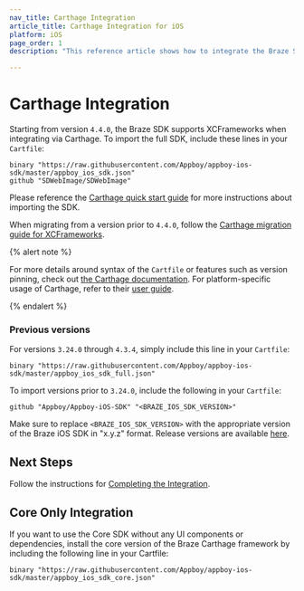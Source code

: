 ```yaml
---
nav_title: Carthage Integration
article_title: Carthage Integration for iOS
platform: iOS
page_order: 1
description: "This reference article shows how to integrate the Braze SDK using Carthage for iOS."

---
```


# Carthage Integration

Starting from version `4.4.0`, the Braze SDK supports XCFrameworks when integrating via Carthage. To import the full SDK, include these lines in your `Cartfile`:
```
binary "https://raw.githubusercontent.com/Appboy/appboy-ios-sdk/master/appboy_ios_sdk.json"
github "SDWebImage/SDWebImage"
```

Please reference the [Carthage quick start guide][1] for more instructions about importing the SDK.

When migrating from a version prior to `4.4.0`, follow the [Carthage migration guide for XCFrameworks][2].

{% alert note %}

For more details around syntax of the `Cartfile` or features such as version pinning, check out <a href="https://github.com/Carthage/Carthage/blob/master/Documentation/Artifacts.md#cartfile">the Carthage documentation</a>. For platform-specific usage of Carthage, refer to their <a href="https://github.com/Carthage/Carthage#if-youre-building-for-ios-tvos-or-watchos">user guide</a>.

{% endalert %}

### Previous versions

For versions `3.24.0` through `4.3.4`, simply include this line in your `Cartfile`:
```
binary "https://raw.githubusercontent.com/Appboy/appboy-ios-sdk/master/appboy_ios_sdk_full.json"
```

To import versions prior to `3.24.0`, include the following in your `Cartfile`:
```
github "Appboy/Appboy-iOS-SDK" "<BRAZE_IOS_SDK_VERSION>"
```

Make sure to replace `<BRAZE_IOS_SDK_VERSION>` with the appropriate version of the Braze iOS SDK in "x.y.z" format. Release versions are available [here][4].

## Next Steps

Follow the instructions for [Completing the Integration][5].

## Core Only Integration
If you want to use the Core SDK without any UI components or dependencies, install the core version of the Braze Carthage framework by including the following line in your Cartfile:

```
binary "https://raw.githubusercontent.com/Appboy/appboy-ios-sdk/master/appboy_ios_sdk_core.json"
```

[1]: https://github.com/Carthage/Carthage#quick-start
[2]: https://github.com/Carthage/Carthage#migrating-a-project-from-framework-bundles-to-xcframeworks
[4]: https://github.com/Appboy/appboy-ios-sdk/releases
[5]: {{site.baseurl}}/developer_guide/platform_integration_guides/ios/initial_sdk_setup/completing_integration/
[6]: https://github.com/Carthage/Carthage/blob/master/Documentation/Artifacts.md#cartfile
